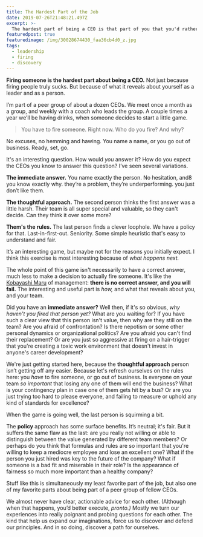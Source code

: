 ```yaml
---
title: The Hardest Part of the Job
date: 2019-07-26T21:48:21.497Z
excerpt: >-
  The hardest part of being a CEO is that part of you that you'd rather not think about.
featuredpost: true
featuredimage: /img/30028674430_faa36cb4d0_z.jpg
tags:
  - leadership
  - firing
  - discovery
---
```


**Firing someone is the hardest part about being a CEO.** Not just because firing people truly sucks. But because of what it reveals about yourself as a leader and as a person.

I’m part of a peer group of about a dozen CEOs. We meet once a month as a group, and weekly with a coach who leads the group. A couple times a year we’ll be having drinks, when someone decides to start a little game.

> You have to fire someone. Right now. Who do you fire? And why?

No excuses, no hemming and hawing. You name a name, or you go out of business. Ready, set, go.

It's an interesting question. How would _you_ answer it? How do you expect the CEOs you know to answer this question? I’ve seen several variations.

**The immediate answer.** You name exactly the person. No hesitation, and8 you know exactly why. they’re a problem, they’re underperforming. you just don’t like them.

**The thoughtful approach.** The second person thinks the first answer was a little harsh. Their team is all super special and valuable, so they can't decide. Can they think it over some more?

**Them's the rules.** The last person finds a clever loophole. We have a policy for that. Last-in-first-out. Seniority. Some simple heuristic that's easy to understand and fair.

It’s an interesting game, but maybe not for the reasons you initially expect. I think this exercise is most interesting because of _what happens next._

The whole point of this game isn't necessarily to have a correct answer, much less to make a decision to actually fire someone. It's like the [Kobayashi Maru](https://en.wikipedia.org/wiki/Kobayashi_Maru) of management: **there is no correct answer, and you will fail.** The interesting and useful part is _how,_ and what that reveals about you, and your team.

Did you have an **immediate answer?** Well then, if it's so obvious, _why haven't you fired that person yet?_ What are you waiting for? If you have such a clear view that this person isn't value, then why are they still on the team? Are you afraid of confrontation? Is there nepotism or some other personal dynamics or organizational politics? Are you afraid you can't find their replacement? Or are you just so aggressive at firing on a hair-trigger that you're creating a toxic work environment that doesn't invest in anyone's career development?

We're just getting started here, because the **thoughtful approach** person isn’t getting off any easier. Because let's refresh ourselves on the rules here: you _have_ to fire someone, or go out of business. Is everyone on your team _so important_ that losing any one of them will end the business? What is your contingency plan in case one of them gets hit by a bus? Or are you just trying too hard to please everyone, and failing to measure or uphold any kind of standards for excellence?

When the game is going well, the last person is squirming a bit.

The **policy** approach has some surface benefits. It’s neutral; it's fair. But it suffers the same flaw as the last: are you really not willing or able to distinguish between the value generated by different team members? Or perhaps do you think that formulas and rules are so important that you're willing to keep a mediocre employee and lose an excellent one? What if the person you just hired was key to the future of the company? What if someone is a bad fit and miserable in their role? Is the appearance of fairness so much more important than a healthy company?

Stuff like this is simultaneously my least favorite part of the job, but also one of my favorite parts about being part of a peer group of fellow CEOs.

We almost never have clear, actionable advice for each other. (Although when that happens, you’d better execute, _pronto.)_ Mostly we turn our experiences into really poignant and probing questions for each other. The kind that help us expand our imaginations, force us to discover and defend our principles. And in so doing, discover a path for ourselves.

